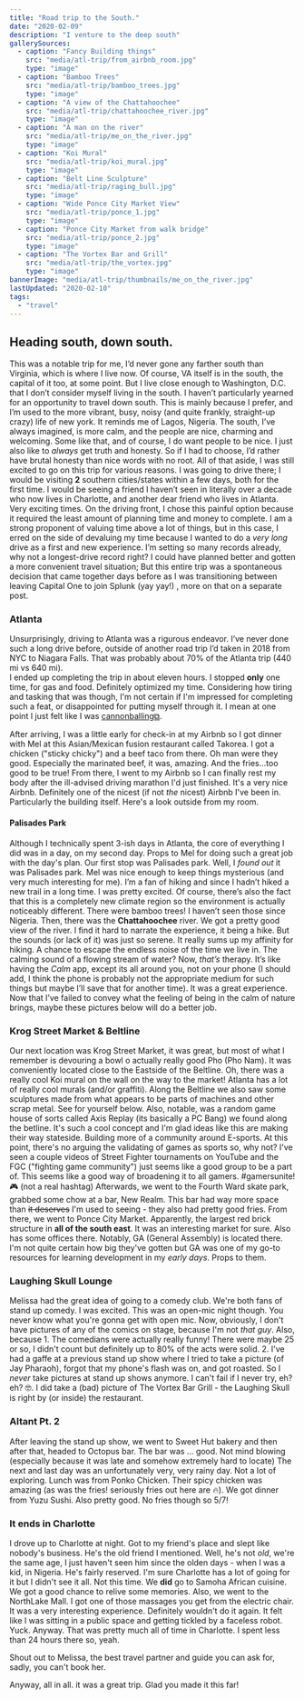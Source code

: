```yaml
---
title: "Road trip to the South."
date: "2020-02-09"
description: "I venture to the deep south"
gallerySources:
  - caption: "Fancy Building things"
    src: "media/atl-trip/from_airbnb_room.jpg"
    type: "image"
  - caption: "Bamboo Trees"
    src: "media/atl-trip/bamboo_trees.jpg"
    type: "image"
  - caption: "A view of the Chattahoochee"
    src: "media/atl-trip/chattahoochee_river.jpg"
    type: "image"
  - caption: "A man on the river"
    src: "media/atl-trip/me_on_the_river.jpg"
    type: "image"
  - caption: "Koi Mural"
    src: "media/atl-trip/koi_mural.jpg"
    type: "image"
  - caption: "Belt Line Sculpture"
    src: "media/atl-trip/raging_bull.jpg"
    type: "image"
  - caption: "Wide Ponce City Market View"
    src: "media/atl-trip/ponce_1.jpg"
    type: "image"
  - caption: "Ponce City Market from walk bridge"
    src: "media/atl-trip/ponce_2.jpg"
    type: "image"
  - caption: "The Vortex Bar and Grill"
    src: "media/atl-trip/the_vortex.jpg"
    type: "image"
bannerImage: "media/atl-trip/thumbnails/me_on_the_river.jpg"
lastUpdated: "2020-02-10"
tags:
  - "travel"
---
```


## Heading south, down south.

This was a notable trip for me, I’d never gone any farther south than Virginia, which is where I live now. Of course, VA itself is in the south, the capital of it too, at some point. But I live close enough to Washington, D.C. that I don’t consider myself living in the south. I haven’t particularly yearned for an opportunity to travel down south. This is mainly because I prefer, and I’m used to the more vibrant, busy, noisy (and quite frankly, straight-up crazy) life of new york. It reminds me of Lagos, Nigeria. The south, I’ve always imagined, is more calm, and the people are nice, charming and welcoming. Some like that, and of course, I do want people to be nice. I just also like to _always_ get truth and honesty. So if I had to choose, I’d rather have brutal honesty than nice words with no root.
All of that aside, I was still excited to go on this trip for various reasons. I was going to drive there; I would be visiting **2** southern cities/states within a few days, both for the first time. I would be seeing a friend I haven’t seen in literally over a decade who now lives in Charlotte, and another dear friend who lives in Atlanta. Very exciting times. On the driving front, I chose this painful option because it required the least amount of planning time and money to complete. I am a strong proponent of valuing time above a lot of things, but in this case, I erred on the side of devaluing my time because I wanted to do a _very long_ drive as a first and new experience. I’m setting so many records already, why not a longest-drive record right? I could have planned better and gotten a more convenient travel situation; But this entire trip was a spontaneous decision that came together days before as I was transitioning between leaving Capital One to join Splunk (yay yay!) , more on that on a separate post.

### Atlanta

Unsurprisingly, driving to Atlanta was a rigurous endeavor. I’ve never done such a long drive before, outside of another road trip I’d taken in 2018 from NYC to Niagara Falls. That was probably about 70% of the Atlanta trip (440 mi vs 640 mi).  
I ended up completing the trip in about eleven hours. I stopped **only** one time, for gas and food. Definitely optimized my time. Considering how tiring and tasking that was though, I'm not certain if I'm impressed for completing such a feat, or disappointed for putting myself through it. I mean at one point I just felt like I was [cannonballing⧉](https://en.wikipedia.org/wiki/Cannonball_Run).

After arriving, I was a little early for check-in at my Airbnb so I got dinner with Mel at this Asian/Mexican fusion restaurant called Takorea. I got a chicken ("sticky chicky") and a beef taco from there. Oh man were they good. Especially the marinated beef, it was, amazing. And the fries...too good to be true!
From there, I went to my Airbnb so I can finally rest my body after the ill-advised driving marathon I'd just finished. It's a very nice Airbnb. Definitely one of the nicest (if not _the_ nicest) Airbnb I've been in. Particularly the building itself. Here's a look outside from my room.
<media-box src="media/atl-trip/from_airbnb_room.jpg" name="Fancy Building things (AirBnb)" index=0></media-box>

#### Palisades Park

Although I technically spent 3-ish days in Atlanta, the core of everything I did was in a day, on my second day. Props to Mel for doing such a great job with the day's plan.
Our first stop was Palisades park. Well, I _found out_ it was Palisades park. Mel was nice enough to keep things mysterious (and very much interesting for me). I’m a fan of hiking and since I hadn’t hiked a new trail in a long time. I was pretty excited. Of course, there’s also the fact that this is a completely new climate region so the environment is actually noticeably different. There were bamboo trees! I haven’t seen those since Nigeria.
<media-box src="media/atl-trip/bamboo_trees.jpg" name="Bamboo Trees" index=1></media-box>
Then, there was the **Chattahoochee** river. We got a pretty good view of the river.
<media-box src="media/atl-trip/chattahoochee_river.jpg" name="A view of the Chattahooche river" index=2></media-box>
<media-box src="media/atl-trip/me_on_the_river.jpg" name="A man on the river" index=3></media-box>
I find it hard to narrate the experience, it being a hike. But the sounds (or lack of it) was just so serene. It really sums up my affinity for hiking. A chance to escape the endless noise of the time we live in. The calming sound of a flowing stream of water? Now, _that’s_ therapy. It’s like having the _Calm_ app, except its all around you, not on your phone (I should add, I think the phone is probably not the appropriate medium for such things but maybe I’ll save that for another time). It was a great experience. Now that I’ve failed to convey what the feeling of being in the calm of nature brings, maybe these pictures below will do a better job.

### Krog Street Market & Beltline

Our next location was Krog Street Market, it was great, but most of what I remember is devouring a bowl o actually really good Pho (Pho Nam).
It was conveniently located close to the Eastside of the Beltline. Oh, there was a really cool Koi mural on the wall on the way to the market! Atlanta has a lot of really cool murals (and/or graffiti). Along the Beltline we also saw some sculptures made from what appears to be parts of machines and other scrap metal. See for yourself below. Also, notable, was a random game house of sorts called Axis Replay (its basically a PC Bang) we found along the betline. It's such a cool concept and I'm glad ideas like this are making their way stateside. Building more of a community around E-sports. At this point, there's no arguing the validating of games as sports so, why not? I've seen a couple videos of Street Fighter tournaments on YouTube and the FGC ("fighting game community") just seems like a good group to be a part of. This seems like a good way of broadening it to all gamers. #gamersunite! 🎮 (not a real hashtag)
<media-box src="media/atl-trip/koi_mural.jpg" name="Koi Mural, Krog Street" index=4></media-box>
<media-box src="media/atl-trip/raging_bull.jpg" name="A familiar looking raging bull, probably wandered from another city" index=5></media-box>
Afterwards, we went to the Fourth Ward skate park, grabbed some chow at a bar, New Realm. This bar had way more space than ~~it deserves~~ I'm used to seeing - they also had pretty good fries. From there, we went to Ponce City Market. Apparently, the largest red brick structure in **all of the south east**. It was an interesting market for sure. Also has some offices there. Notably, GA (General Assembly) is located there. I'm not quite certain how big they've gotten but GA was one of my go-to resources for learning development in my _early days_. Props to them.
<media-box src="media/atl-trip/ponce_1.jpg" name="Wide Ponce City Market View" index=6></media-box>
<media-box src="media/atl-trip/ponce_2.jpg" name="Ponce City Market from walk bridge" index=7></media-box>

### Laughing Skull Lounge

Melissa had the great idea of going to a comedy club. We're both fans of stand up comedy. I was excited. This was an open-mic night though. You never know what you're gonna get with open mic. Now, obviously, I don't have pictures of any of the comics on stage, because I'm not _that guy_. Also, because 1. The comedians were actually really funny! There were maybe 25 or so, I didn't count but definitely up to 80% of the acts were solid. 2. I've had a gaffe at a previous stand up show where I tried to take a picture (of Jay Pharaoh), forgot that my phone's flash was on, and got roasted. So I _never_ take pictures at stand up shows anymore. I can't fail if I never try, eh? eh? 🤓.
I did take a (bad) picture of The Vortex Bar Grill - the Laughing Skull is right by (or inside) the restaurant.
<media-box src="media/atl-trip/the_vortex.jpg" name="A bad view of The Vortex" index=8></media-box>

### Altant Pt. 2

After leaving the stand up show, we went to Sweet Hut bakery and then after that, headed to Octopus bar. The bar was ... good. Not mind blowing (especially because it was late and somehow extremely hard to locate)
The next and last day was an unfortunately very, very rainy day. Not a lot of exploring. Lunch was from Ponko Chicken. Their spicy chicken was amazing (as was the fries! seriously fries out here are 🔥). We got dinner from Yuzu Sushi. Also pretty good. No fries though so 5/7!

### It ends in Charlotte

I drove up to Charlotte at night. Got to my friend's place and slept like nobody's business. He's the old friend I mentioned. Well, he's not _old_, we're the same age, I just haven't seen him since the olden days - when I was a kid, in Nigeria. He's fairly reserved. I'm sure Charlotte has a lot of going for it but I didn't see it all. Not this time. We **did** go to Samoha African cuisine. We got a good chance to relive some memories. Also, we went to the NorthLake Mall. I got one of those massages you get from the electric chair. It was a very interesting experience. Definitely wouldn't do it again. It felt like I was sitting in a public space and getting tickled by a faceless robot. Yuck. Anyway. That was pretty much all of time in Charlotte. I spent less than 24 hours there so, yeah.

Shout out to Melissa, the best travel partner and guide you can ask for, sadly, you can't book her.

Anyway, all in all. it was a great trip. Glad you made it this far!

